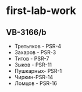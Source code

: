
# first-lab-work
## VB-3166/b
* Третьяков - PSR-4
* Захаров - PSR-3
* Титов - PSR-7
* Зыков - PSR-11
* Пушкарных- PSR-1
* Чиркин-PSR-14
* Ломцов - PSR-16

